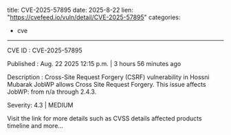 
title: CVE-2025-57895
date: 2025-8-22
lien: "https://cvefeed.io/vuln/detail/CVE-2025-57895"
categories:
  - cve
---

CVE ID : CVE-2025-57895

Published :  Aug. 22
2025
12:15 p.m. | 3 hours
56 minutes ago

Description : Cross-Site Request Forgery (CSRF) vulnerability in Hossni Mubarak JobWP allows Cross Site Request Forgery. This issue affects JobWP: from n/a through 2.4.3.

Severity: 4.3 | MEDIUM

Visit the link for more details
such as CVSS details
affected products
timeline
and more...
